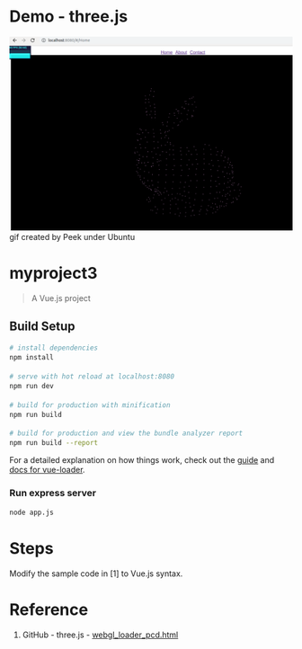 # Demo - three.js

  ![result.gif](./fig/result.png)
gif created by Peek under Ubuntu

# myproject3

> A Vue.js project

## Build Setup

``` bash
# install dependencies
npm install

# serve with hot reload at localhost:8080
npm run dev

# build for production with minification
npm run build

# build for production and view the bundle analyzer report
npm run build --report
```

For a detailed explanation on how things work, check out the [guide](http://vuejs-templates.github.io/webpack/) and [docs for vue-loader](http://vuejs.github.io/vue-loader).

### Run express server

```bash
node app.js
```

# Steps

Modify the sample code in [1] to Vue.js syntax.



# Reference 

1. GitHub - three.js - [webgl_loader_pcd.html](https://github.com/mrdoob/three.js/blob/dev/examples/webgl_loader_pcd.html)